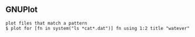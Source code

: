 ## GNUPlot ##

	plot files that match a pattern
	$ plot for [fn in system("ls *cat*.dat")] fn using 1:2 title "watever"
